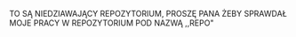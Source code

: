 TO SĄ NIEDZIAWAJĄCY REPOZYTORIUM, PROSZĘ PANA ŻEBY SPRAWDAŁ MOJE PRACY W REPOZYTORIUM POD NAZWĄ ,,REPO"
